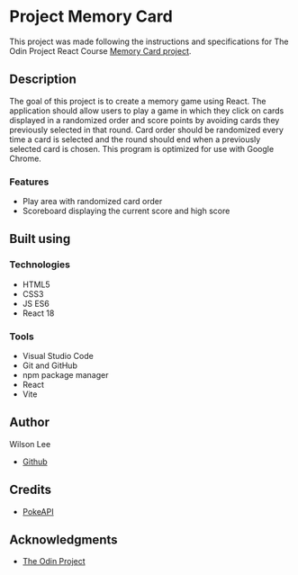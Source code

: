 # Project Memory Card

This project was made following the instructions and specifications for The Odin Project React Course [Memory Card  project](https://www.theodinproject.com/lessons/node-path-react-new-memory-card).

## Description

The goal of this project is to create a memory game using React. The application should allow users to play a game in which they click on cards displayed in a randomized order and score points by avoiding cards they previously selected in that round. Card order should be randomized every time a card is selected and the round should end when a previously selected card is chosen. This program is optimized for use with Google Chrome.

### Features

- Play area with randomized card order
- Scoreboard displaying the current score and high score

## Built using

### Technologies

- HTML5
- CSS3
- JS ES6
- React 18

### Tools

- Visual Studio Code
- Git and GitHub
- npm package manager
- React
- Vite

## Author

Wilson Lee
- [Github](https://github.com/estercade)

## Credits
- [PokeAPI](https://pokeapi.co/)

## Acknowledgments

* [The Odin Project](https://www.theodinproject.com/)
